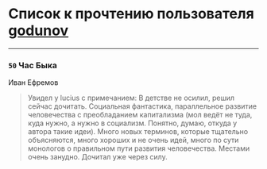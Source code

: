 # Список к прочтению пользователя [godunov](http://vk.com/id83986)
---

### `50` Час Быка
Иван Ефремов
> Увидел у lucius с примечанием: В детстве не осилил, решил сейчас дочитать. Социальная фантастика, параллельное развитие человечества с преобладанием капитализма (мол ведёт не туда, куда нужно, а нужно в социализм. Понятно, думаю, откуда у автора такие идеи). Много новых терминов, которые тщательно объясняются, много хороших и не очень идей, много по сути монологов о правильном пути развития человечества. Местами очень занудно. Дочитал уже через силу.

